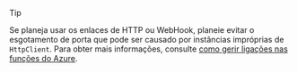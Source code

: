 > [!TIP]
>
> Se planeja usar os enlaces de HTTP ou WebHook, planeie evitar o esgotamento de porta que pode ser causado por instâncias impróprias de `HttpClient`. Para obter mais informações, consulte [como gerir ligações nas funções do Azure](../articles/azure-functions/manage-connections.md).
